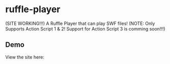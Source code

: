 # ruffle-player
(SITE WORKING!!!) A Ruffle Player that can play SWF files! (NOTE: Only Supports Action Script 1 &amp; 2! Support for Action Script 3 is comming soon!!!)

## Demo
View the site here:

## 
